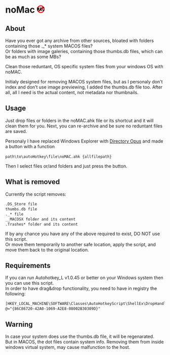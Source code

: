 # noMac ![noMac][nomacicon]
[nomacicon]: /noMAC.png?raw=true "noMAC icon"
## About
Have you ever got any archive from other sources, bloated with folders containing those ._* system MACOS files?<br>Or folders with image galeries, containing those thumbs.db files, which can be as much as some MBs?

Clean those reduntant, OS specific system files from your windows OS with noMAC.

Initialy designed for removing MACOS system files, but as I personaly don't index and don't use image previewing, I added the thumbs.db file too. After all, all I need is the actual content, not metadata nor thumbnails.

## Usage
Just drop files or folders in the noMAC.ahk file or its shortcut and it will clean them for you. Next, you can re-archive and be sure no reduntant files are saved.

Personaly I have replaced Windows Explorer with [Directory Opus](https://www.gpsoft.com.au/) and made a button with a function

```path\to\autoHotkey\file\noMAC.ahk {allfilepath}```

Then I select files or/and folders and just press the button.

## What is removed
Currently the script removes:
```
.DS_Store file
thumbs.db file
._* file
__MACOSX folder and its content
.Trashes* folder and its content
```
If by any chance you have any of the above required to exist, DO NOT use this script.<br>
Or move them temporarily to another safe location, apply the script, and move them back to the original location.

## Requirements
If you can run Autohotkey_L v1.0.45 or better on your Windows system then you can use this script.<br>
In order to have drag&drop functionality, you need to have in registry the following:

```
[HKEY_LOCAL_MACHINE\SOFTWARE\Classes\AutoHotkeyScript\ShellEx\DropHandler]
@="{86C86720-42A0-1069-A2E8-08002B30309D}"
```

## Warning
In case your system does use the thumbs.db file, it will be regenarated.<br>But in MACOS, the dot files contain system info. Removing them from inside windows virtual system, may cause malfunction to the host.
